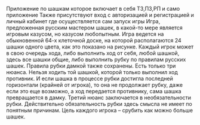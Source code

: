Приложение по шашкам которое включает в себя ТЗ,ПЗ,РП и само приложение
Также присутствуют вход с авторизацией и регистрацией и личный кабинет где осуществляется сам запуск игры
Игра, предложенная русским мастером шашек, в
какой-то мере является игровым казусом, но казусом
любопытным. Игра ведется на обыкновенной 64-х
клеточной доске, на которой располагаются 24 шашки
одного цвета, как это показано на рисунке. Каждый
игрок может в свою очередь хода, либо выполнить
ход от себя, любой шашкой, здесь все шашки общие,
либо выполнить рубку по правилам русских шашек.
Правила рубки дамкой также сохранены. Есть только
три нюанса. Нельзя ходить той шашкой, которой
только выполнил ход противник. И если шашка в
процессе рубки достигла последней горизонтали
(крайней от игрока), то она не продолжает рубку,
даже если это еще возможно, а ход передается
противнику, сама шашка превращается в дамку. Третий нюанс заключается в
необязательности рубки. Действительно обязательность рубки здесь смысла не имеет по
понятным причинам. Цель каждого игрока – срубить как можно больше шашек.
